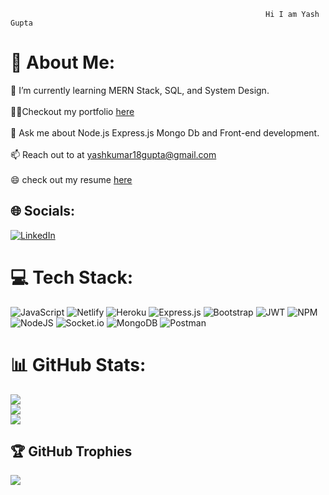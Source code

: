                                                              Hi I am Yash Gupta

# 💫 About Me:
🌱 I’m currently learning MERN Stack, SQL, and System Design.<br><br>👨‍💻Checkout my portfolio [here](https://yash-levi1896.github.io/)<br><br>💬 Ask me about Node.js Express.js Mongo Db and Front-end development.<br><br>📫 Reach out to at yashkumar18gupta@gmail.com<br><br>😄 check out my resume [here](https://drive.google.com/file/d/1T89GO9-k_otAy8nOX6qP9TypbJx2fTTF/view?usp=sharing)


## 🌐 Socials:
[![LinkedIn](https://img.shields.io/badge/LinkedIn-%230077B5.svg?logo=linkedin&logoColor=white)](https://www.linkedin.com/in/yash-gupta-007903110/) 

# 💻 Tech Stack:
![JavaScript](https://img.shields.io/badge/javascript-%23323330.svg?style=for-the-badge&logo=javascript&logoColor=%23F7DF1E) ![Netlify](https://img.shields.io/badge/netlify-%23000000.svg?style=for-the-badge&logo=netlify&logoColor=#00C7B7) ![Heroku](https://img.shields.io/badge/heroku-%23430098.svg?style=for-the-badge&logo=heroku&logoColor=white) ![Express.js](https://img.shields.io/badge/express.js-%23404d59.svg?style=for-the-badge&logo=express&logoColor=%2361DAFB) ![Bootstrap](https://img.shields.io/badge/bootstrap-%23563D7C.svg?style=for-the-badge&logo=bootstrap&logoColor=white) ![JWT](https://img.shields.io/badge/JWT-black?style=for-the-badge&logo=JSON%20web%20tokens) ![NPM](https://img.shields.io/badge/NPM-%23000000.svg?style=for-the-badge&logo=npm&logoColor=white) ![NodeJS](https://img.shields.io/badge/node.js-6DA55F?style=for-the-badge&logo=node.js&logoColor=white) ![Socket.io](https://img.shields.io/badge/Socket.io-black?style=for-the-badge&logo=socket.io&badgeColor=010101) ![MongoDB](https://img.shields.io/badge/MongoDB-%234ea94b.svg?style=for-the-badge&logo=mongodb&logoColor=white) ![Postman](https://img.shields.io/badge/Postman-FF6C37?style=for-the-badge&logo=postman&logoColor=white)
# 📊 GitHub Stats:
![](https://github-readme-stats.vercel.app/api?username=yash-levi1896&theme=dark&hide_border=false&include_all_commits=true&count_private=true)<br/>
![](https://github-readme-streak-stats.herokuapp.com/?user=yash-levi1896&theme=dark&hide_border=false)<br/>
![](https://github-readme-stats.vercel.app/api/top-langs/?username=yash-levi1896&theme=dark&hide_border=false&include_all_commits=true&count_private=true&layout=compact)

## 🏆 GitHub Trophies
![](https://github-profile-trophy.vercel.app/?username=yash-levi1896&theme=gruvbox&no-frame=false&no-bg=true&margin-w=4)

<!-- Proudly created with GPRM ( https://gprm.itsvg.in ) -->
